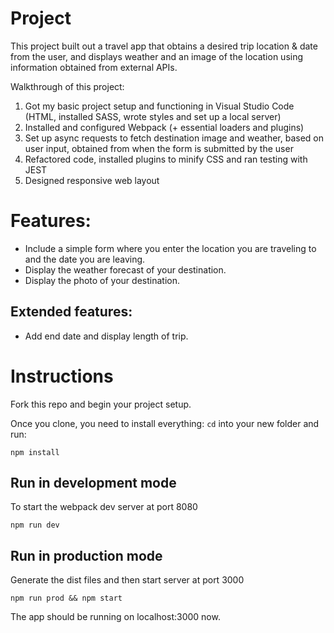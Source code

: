 # Project 

This project built out a travel app that obtains a desired trip location & date from the user, and displays weather and an image of the location using information obtained from external APIs.

Walkthrough of this project:
1. Got my basic project setup and functioning in Visual Studio Code (HTML, installed SASS, wrote styles and set up a local server)
2. Installed and configured Webpack (+ essential loaders and plugins)
3. Set up async requests to fetch destination image and weather, based on user input, obtained from when the form is submitted by the user
4. Refactored code, installed plugins to minify CSS and ran testing with JEST 
5. Designed responsive web layout

# Features:
- Include a simple form where you enter the location you are traveling to and the date you are leaving. 
- Display the weather forecast of your destination.
- Display the photo of your destination.

## Extended features:
- Add end date and display length of trip.

# Instructions

Fork this repo and begin your project setup.

Once you clone, you need to install everything:
`cd` into your new folder and run:
```
npm install
```
## Run in development mode
To start the webpack dev server at port 8080
```
npm run dev
```
## Run in production mode
Generate the dist files and then start server at port 3000
```
npm run prod && npm start
```

The app should be running on localhost:3000 now.